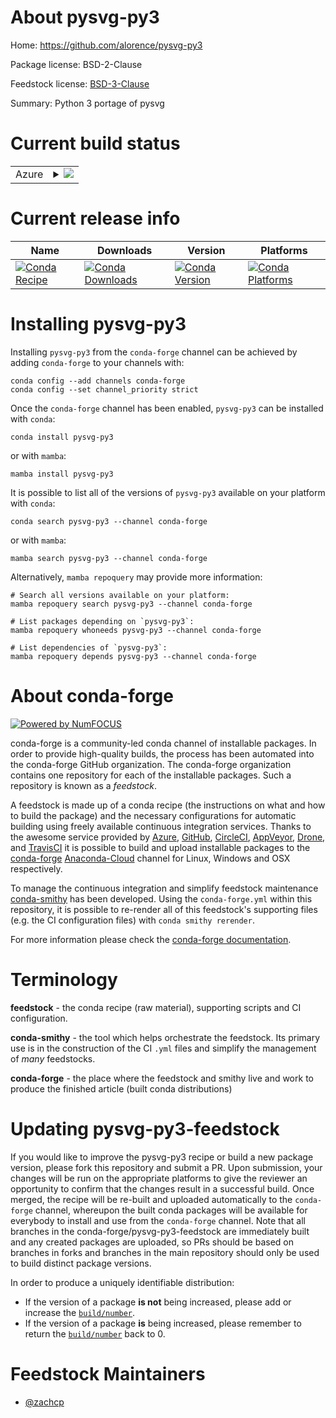 About pysvg-py3
===============

Home: https://github.com/alorence/pysvg-py3

Package license: BSD-2-Clause

Feedstock license: [BSD-3-Clause](https://github.com/conda-forge/pysvg-py3-feedstock/blob/main/LICENSE.txt)

Summary: Python 3 portage of pysvg

Current build status
====================


<table>
    
  <tr>
    <td>Azure</td>
    <td>
      <details>
        <summary>
          <a href="https://dev.azure.com/conda-forge/feedstock-builds/_build/latest?definitionId=928&branchName=main">
            <img src="https://dev.azure.com/conda-forge/feedstock-builds/_apis/build/status/pysvg-py3-feedstock?branchName=main">
          </a>
        </summary>
        <table>
          <thead><tr><th>Variant</th><th>Status</th></tr></thead>
          <tbody><tr>
              <td>linux_64_python3.10.____cpython</td>
              <td>
                <a href="https://dev.azure.com/conda-forge/feedstock-builds/_build/latest?definitionId=928&branchName=main">
                  <img src="https://dev.azure.com/conda-forge/feedstock-builds/_apis/build/status/pysvg-py3-feedstock?branchName=main&jobName=linux&configuration=linux_64_python3.10.____cpython" alt="variant">
                </a>
              </td>
            </tr><tr>
              <td>linux_64_python3.7.____cpython</td>
              <td>
                <a href="https://dev.azure.com/conda-forge/feedstock-builds/_build/latest?definitionId=928&branchName=main">
                  <img src="https://dev.azure.com/conda-forge/feedstock-builds/_apis/build/status/pysvg-py3-feedstock?branchName=main&jobName=linux&configuration=linux_64_python3.7.____cpython" alt="variant">
                </a>
              </td>
            </tr><tr>
              <td>linux_64_python3.8.____73_pypy</td>
              <td>
                <a href="https://dev.azure.com/conda-forge/feedstock-builds/_build/latest?definitionId=928&branchName=main">
                  <img src="https://dev.azure.com/conda-forge/feedstock-builds/_apis/build/status/pysvg-py3-feedstock?branchName=main&jobName=linux&configuration=linux_64_python3.8.____73_pypy" alt="variant">
                </a>
              </td>
            </tr><tr>
              <td>linux_64_python3.8.____cpython</td>
              <td>
                <a href="https://dev.azure.com/conda-forge/feedstock-builds/_build/latest?definitionId=928&branchName=main">
                  <img src="https://dev.azure.com/conda-forge/feedstock-builds/_apis/build/status/pysvg-py3-feedstock?branchName=main&jobName=linux&configuration=linux_64_python3.8.____cpython" alt="variant">
                </a>
              </td>
            </tr><tr>
              <td>linux_64_python3.9.____73_pypy</td>
              <td>
                <a href="https://dev.azure.com/conda-forge/feedstock-builds/_build/latest?definitionId=928&branchName=main">
                  <img src="https://dev.azure.com/conda-forge/feedstock-builds/_apis/build/status/pysvg-py3-feedstock?branchName=main&jobName=linux&configuration=linux_64_python3.9.____73_pypy" alt="variant">
                </a>
              </td>
            </tr><tr>
              <td>linux_64_python3.9.____cpython</td>
              <td>
                <a href="https://dev.azure.com/conda-forge/feedstock-builds/_build/latest?definitionId=928&branchName=main">
                  <img src="https://dev.azure.com/conda-forge/feedstock-builds/_apis/build/status/pysvg-py3-feedstock?branchName=main&jobName=linux&configuration=linux_64_python3.9.____cpython" alt="variant">
                </a>
              </td>
            </tr><tr>
              <td>osx_64_python3.10.____cpython</td>
              <td>
                <a href="https://dev.azure.com/conda-forge/feedstock-builds/_build/latest?definitionId=928&branchName=main">
                  <img src="https://dev.azure.com/conda-forge/feedstock-builds/_apis/build/status/pysvg-py3-feedstock?branchName=main&jobName=osx&configuration=osx_64_python3.10.____cpython" alt="variant">
                </a>
              </td>
            </tr><tr>
              <td>osx_64_python3.7.____cpython</td>
              <td>
                <a href="https://dev.azure.com/conda-forge/feedstock-builds/_build/latest?definitionId=928&branchName=main">
                  <img src="https://dev.azure.com/conda-forge/feedstock-builds/_apis/build/status/pysvg-py3-feedstock?branchName=main&jobName=osx&configuration=osx_64_python3.7.____cpython" alt="variant">
                </a>
              </td>
            </tr><tr>
              <td>osx_64_python3.8.____73_pypy</td>
              <td>
                <a href="https://dev.azure.com/conda-forge/feedstock-builds/_build/latest?definitionId=928&branchName=main">
                  <img src="https://dev.azure.com/conda-forge/feedstock-builds/_apis/build/status/pysvg-py3-feedstock?branchName=main&jobName=osx&configuration=osx_64_python3.8.____73_pypy" alt="variant">
                </a>
              </td>
            </tr><tr>
              <td>osx_64_python3.8.____cpython</td>
              <td>
                <a href="https://dev.azure.com/conda-forge/feedstock-builds/_build/latest?definitionId=928&branchName=main">
                  <img src="https://dev.azure.com/conda-forge/feedstock-builds/_apis/build/status/pysvg-py3-feedstock?branchName=main&jobName=osx&configuration=osx_64_python3.8.____cpython" alt="variant">
                </a>
              </td>
            </tr><tr>
              <td>osx_64_python3.9.____73_pypy</td>
              <td>
                <a href="https://dev.azure.com/conda-forge/feedstock-builds/_build/latest?definitionId=928&branchName=main">
                  <img src="https://dev.azure.com/conda-forge/feedstock-builds/_apis/build/status/pysvg-py3-feedstock?branchName=main&jobName=osx&configuration=osx_64_python3.9.____73_pypy" alt="variant">
                </a>
              </td>
            </tr><tr>
              <td>osx_64_python3.9.____cpython</td>
              <td>
                <a href="https://dev.azure.com/conda-forge/feedstock-builds/_build/latest?definitionId=928&branchName=main">
                  <img src="https://dev.azure.com/conda-forge/feedstock-builds/_apis/build/status/pysvg-py3-feedstock?branchName=main&jobName=osx&configuration=osx_64_python3.9.____cpython" alt="variant">
                </a>
              </td>
            </tr><tr>
              <td>win_64_python3.10.____cpython</td>
              <td>
                <a href="https://dev.azure.com/conda-forge/feedstock-builds/_build/latest?definitionId=928&branchName=main">
                  <img src="https://dev.azure.com/conda-forge/feedstock-builds/_apis/build/status/pysvg-py3-feedstock?branchName=main&jobName=win&configuration=win_64_python3.10.____cpython" alt="variant">
                </a>
              </td>
            </tr><tr>
              <td>win_64_python3.7.____cpython</td>
              <td>
                <a href="https://dev.azure.com/conda-forge/feedstock-builds/_build/latest?definitionId=928&branchName=main">
                  <img src="https://dev.azure.com/conda-forge/feedstock-builds/_apis/build/status/pysvg-py3-feedstock?branchName=main&jobName=win&configuration=win_64_python3.7.____cpython" alt="variant">
                </a>
              </td>
            </tr><tr>
              <td>win_64_python3.8.____73_pypy</td>
              <td>
                <a href="https://dev.azure.com/conda-forge/feedstock-builds/_build/latest?definitionId=928&branchName=main">
                  <img src="https://dev.azure.com/conda-forge/feedstock-builds/_apis/build/status/pysvg-py3-feedstock?branchName=main&jobName=win&configuration=win_64_python3.8.____73_pypy" alt="variant">
                </a>
              </td>
            </tr><tr>
              <td>win_64_python3.8.____cpython</td>
              <td>
                <a href="https://dev.azure.com/conda-forge/feedstock-builds/_build/latest?definitionId=928&branchName=main">
                  <img src="https://dev.azure.com/conda-forge/feedstock-builds/_apis/build/status/pysvg-py3-feedstock?branchName=main&jobName=win&configuration=win_64_python3.8.____cpython" alt="variant">
                </a>
              </td>
            </tr><tr>
              <td>win_64_python3.9.____73_pypy</td>
              <td>
                <a href="https://dev.azure.com/conda-forge/feedstock-builds/_build/latest?definitionId=928&branchName=main">
                  <img src="https://dev.azure.com/conda-forge/feedstock-builds/_apis/build/status/pysvg-py3-feedstock?branchName=main&jobName=win&configuration=win_64_python3.9.____73_pypy" alt="variant">
                </a>
              </td>
            </tr><tr>
              <td>win_64_python3.9.____cpython</td>
              <td>
                <a href="https://dev.azure.com/conda-forge/feedstock-builds/_build/latest?definitionId=928&branchName=main">
                  <img src="https://dev.azure.com/conda-forge/feedstock-builds/_apis/build/status/pysvg-py3-feedstock?branchName=main&jobName=win&configuration=win_64_python3.9.____cpython" alt="variant">
                </a>
              </td>
            </tr>
          </tbody>
        </table>
      </details>
    </td>
  </tr>
</table>

Current release info
====================

| Name | Downloads | Version | Platforms |
| --- | --- | --- | --- |
| [![Conda Recipe](https://img.shields.io/badge/recipe-pysvg--py3-green.svg)](https://anaconda.org/conda-forge/pysvg-py3) | [![Conda Downloads](https://img.shields.io/conda/dn/conda-forge/pysvg-py3.svg)](https://anaconda.org/conda-forge/pysvg-py3) | [![Conda Version](https://img.shields.io/conda/vn/conda-forge/pysvg-py3.svg)](https://anaconda.org/conda-forge/pysvg-py3) | [![Conda Platforms](https://img.shields.io/conda/pn/conda-forge/pysvg-py3.svg)](https://anaconda.org/conda-forge/pysvg-py3) |

Installing pysvg-py3
====================

Installing `pysvg-py3` from the `conda-forge` channel can be achieved by adding `conda-forge` to your channels with:

```
conda config --add channels conda-forge
conda config --set channel_priority strict
```

Once the `conda-forge` channel has been enabled, `pysvg-py3` can be installed with `conda`:

```
conda install pysvg-py3
```

or with `mamba`:

```
mamba install pysvg-py3
```

It is possible to list all of the versions of `pysvg-py3` available on your platform with `conda`:

```
conda search pysvg-py3 --channel conda-forge
```

or with `mamba`:

```
mamba search pysvg-py3 --channel conda-forge
```

Alternatively, `mamba repoquery` may provide more information:

```
# Search all versions available on your platform:
mamba repoquery search pysvg-py3 --channel conda-forge

# List packages depending on `pysvg-py3`:
mamba repoquery whoneeds pysvg-py3 --channel conda-forge

# List dependencies of `pysvg-py3`:
mamba repoquery depends pysvg-py3 --channel conda-forge
```


About conda-forge
=================

[![Powered by
NumFOCUS](https://img.shields.io/badge/powered%20by-NumFOCUS-orange.svg?style=flat&colorA=E1523D&colorB=007D8A)](https://numfocus.org)

conda-forge is a community-led conda channel of installable packages.
In order to provide high-quality builds, the process has been automated into the
conda-forge GitHub organization. The conda-forge organization contains one repository
for each of the installable packages. Such a repository is known as a *feedstock*.

A feedstock is made up of a conda recipe (the instructions on what and how to build
the package) and the necessary configurations for automatic building using freely
available continuous integration services. Thanks to the awesome service provided by
[Azure](https://azure.microsoft.com/en-us/services/devops/), [GitHub](https://github.com/),
[CircleCI](https://circleci.com/), [AppVeyor](https://www.appveyor.com/),
[Drone](https://cloud.drone.io/welcome), and [TravisCI](https://travis-ci.com/)
it is possible to build and upload installable packages to the
[conda-forge](https://anaconda.org/conda-forge) [Anaconda-Cloud](https://anaconda.org/)
channel for Linux, Windows and OSX respectively.

To manage the continuous integration and simplify feedstock maintenance
[conda-smithy](https://github.com/conda-forge/conda-smithy) has been developed.
Using the ``conda-forge.yml`` within this repository, it is possible to re-render all of
this feedstock's supporting files (e.g. the CI configuration files) with ``conda smithy rerender``.

For more information please check the [conda-forge documentation](https://conda-forge.org/docs/).

Terminology
===========

**feedstock** - the conda recipe (raw material), supporting scripts and CI configuration.

**conda-smithy** - the tool which helps orchestrate the feedstock.
                   Its primary use is in the construction of the CI ``.yml`` files
                   and simplify the management of *many* feedstocks.

**conda-forge** - the place where the feedstock and smithy live and work to
                  produce the finished article (built conda distributions)


Updating pysvg-py3-feedstock
============================

If you would like to improve the pysvg-py3 recipe or build a new
package version, please fork this repository and submit a PR. Upon submission,
your changes will be run on the appropriate platforms to give the reviewer an
opportunity to confirm that the changes result in a successful build. Once
merged, the recipe will be re-built and uploaded automatically to the
`conda-forge` channel, whereupon the built conda packages will be available for
everybody to install and use from the `conda-forge` channel.
Note that all branches in the conda-forge/pysvg-py3-feedstock are
immediately built and any created packages are uploaded, so PRs should be based
on branches in forks and branches in the main repository should only be used to
build distinct package versions.

In order to produce a uniquely identifiable distribution:
 * If the version of a package **is not** being increased, please add or increase
   the [``build/number``](https://docs.conda.io/projects/conda-build/en/latest/resources/define-metadata.html#build-number-and-string).
 * If the version of a package **is** being increased, please remember to return
   the [``build/number``](https://docs.conda.io/projects/conda-build/en/latest/resources/define-metadata.html#build-number-and-string)
   back to 0.

Feedstock Maintainers
=====================

* [@zachcp](https://github.com/zachcp/)


